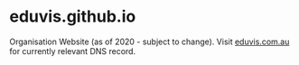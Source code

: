 # eduvis.github.io
Organisation Website (as of 2020 - subject to change).  Visit [eduvis.com.au](http://www.eduvis.com.au) for currently relevant DNS record.
